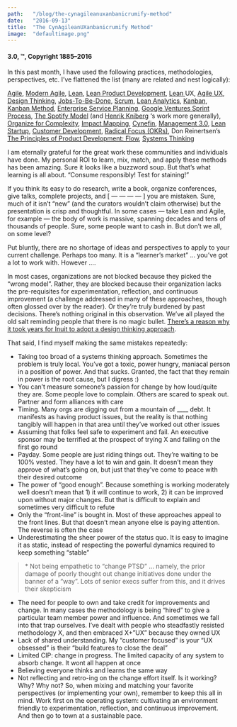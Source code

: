 ```yaml
---
path:	"/blog/the-cynagileanuxanbanicrumify-method"
date:	"2016-09-13"
title:	"The CynAgileanUXanbanicrumify Method"
image:	"defaultimage.png"
---
```


#### 3.0, **™, Copyright 1885–2016**

In this past month, I have used the following practices, methodologies, perspectives, etc. I’ve flattened the list (many are related and nest logically):

[Agile](http://agilemanifesto.org/), [Modern Agile](https://www.industriallogic.com/blog/modern-agile/), [Lean](http://www.lean.org/), [Lean Product Development](http://www.npd-solutions.com/lpdpractices.html), [Lean ](http://www.jeffgothelf.com/lean-ux-book/)UX, [Agile UX](http://www.agile-ux.com/), [Design Thinking](https://designthinking.ideo.com/), [Jobs-To-Be-Done](http://www.christenseninstitute.org/key-concepts/jobs-to-be-done/), [Scrum](https://www.scrumalliance.org/why-scrum), [Lean Analytics](http://leananalyticsbook.com/), [Kanban](https://en.wikipedia.org/wiki/Kanban), [Kanban Method](http://www.djaa.com/principles-kanban-method-0), [Enterprise Service Planning](http://www.djaa.com/introducing-enterprise-services-planning), [Google Ventures Sprint Process](http://www.thesprintbook.com/), [The Spotify Model](https://labs.spotify.com/2014/03/27/spotify-engineering-culture-part-1/) (and [Henrik Kniberg](https://medium.com/u/3ccad081c81a) ‘s work more generally), [Organize for Complexity](http://www.organizeforcomplexity.com/), [Impact Mapping](https://www.impactmapping.org/), [Cynefin](https://www.infoq.com/articles/cynefin-introduction), [Management 3.0](https://management30.com/product/management30/), [Lean Startup](http://theleanstartup.com/), [Customer Development](https://steveblank.com/2012/03/29/nail-the-customer-development-manifesto/), [Radical Focus (OKRs)](http://eleganthack.com/radical-focus-is-here/), Don Reinertsen’s [The Principles of Product Development: Flow](http://www.leanproductflow.com/), [Systems Thinking](http://www.thwink.org/sustain/glossary/SystemsThinking.htm)

I am eternally grateful for the great work these communities and individuals have done. My personal ROI to learn, mix, match, and apply these methods has been amazing. Sure it looks like a buzzword soup. But that’s what learning is all about. “Consume responsibly! Test for staining!”

If you think its easy to do research, write a book, organize conferences, give talks, complete projects, and [ — — — — ] you are mistaken. Sure, much of it isn’t “new” (and the curators wouldn’t claim otherwise) but the presentation is crisp and thoughtful. In some cases — take Lean and Agile, for example — the body of work is massive, spanning decades and tens of thousands of people. Sure, some people want to cash in. But don’t we all, on some level?

Put bluntly, there are no shortage of ideas and perspectives to apply to your current challenge. Perhaps too many. It is a “learner’s market” … you’ve got a lot to work with. However ….

In most cases, organizations are not blocked because they picked the “wrong model”. Rather, they are blocked because their organization lacks the pre-requisites for experimentation, reflection, and continuous improvement (a challenge addressed in many of these approaches, though often glossed over by the reader). Or they’re truly burdened by past decisions. There’s nothing original in this observation. We’ve all played the old salt reminding people that there is no magic bullet. [There’s a reason why it took years for Inuit to adopt a design thinking approach](https://hbr.org/2015/01/intuits-ceo-on-building-a-design-driven-company).

That said, I find myself making the same mistakes repeatedly:

* Taking too broad of a systems thinking approach. Sometimes the problem is truly local. You’ve got a toxic, power hungry, maniacal person in a position of power. And that sucks. Granted, the fact that they remain in power is the root cause, but I digress :)
* You can’t measure someone’s passion for change by how loud/quite they are. Some people love to complain. Others are scared to speak out. Partner and form alliances with care
* Timing. Many orgs are digging out from a mountain of \_\_\_\_ debt. It manifests as having product issues, but the reality is that nothing tangibly will happen in that area until they’ve worked out other issues
* Assuming that folks feel safe to experiment and fail. An executive sponsor may be terrified at the prospect of trying X and failing on the first go round
* Payday. Some people are just riding things out. They’re waiting to be 100% vested. They have a lot to win and gain. It doesn’t mean they approve of what’s going on, but just that they’ve come to peace with their desired outcome
* The power of “good enough”. Because something is working moderately well doesn’t mean that 1) it will continue to work, 2) it can be improved upon without major changes. But that is difficult to explain and sometimes very difficult to refute
* Only the “front-line” is bought in. Most of these approaches appeal to the front lines. But that doesn’t mean anyone else is paying attention. The reverse is often the case
* Underestimating the sheer power of the status quo. It is easy to imagine it as static, instead of respecting the powerful dynamics required to keep something “stable”

> [](https://twitter.com/johncutlefish/status/772044832747294720)* Not being empathetic to “change PTSD” … namely, the prior damage of poorly thought out change initiatives done under the banner of a “way”. Lots of senior execs suffer from this, and it drives their skepticism
* The need for people to own and take credit for improvements and change. In many cases the methodology is being “hired” to give a particular team member power and influence. And sometimes we fall into that trap ourselves. I’ve dealt with people who steadfastly resisted methodology X, and then embraced X+”UX” because they owned UX
* Lack of shared understanding. My “customer focused” is your “UX obsessed” is their “build features to close the deal”
* Limited CIP: change in progress. The limited capacity of any system to absorb change. It wont all happen at once
* Believing everyone thinks and learns the same way
* Not reflecting and retro-ing on the change effort itself. Is it working? Why? Why not?
So, when mixing and matching your favorite perspectives (or implementing your own), remember to keep this all in mind. Work first on the operating system: cultivating an environment friendly to experimentation, reflection, and continuous improvement. And then go to town at a sustainable pace.

